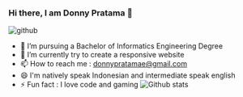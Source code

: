 ### Hi there, I am Donny Pratama 👋
![github](https://user-images.githubusercontent.com/64658351/131376658-94f1cfa0-f0ac-4761-bd9f-30c7012a4cb2.jpg)

- 💼 I’m pursuing a Bachelor of Informatics Engineering Degree
- 🌱 I’m currently try to create a responsive website
- 📫 How to reach me : donnypratamae@gmail.com
- 😄 I'm natively speak Indonesian and intermediate speak english
- ⚡ Fun fact : I love code and gaming
![Github stats](https://github-readme-stats.vercel.app/api?username=donnypratamae&theme=tokyonight&show_icons=true&count_private=true)
